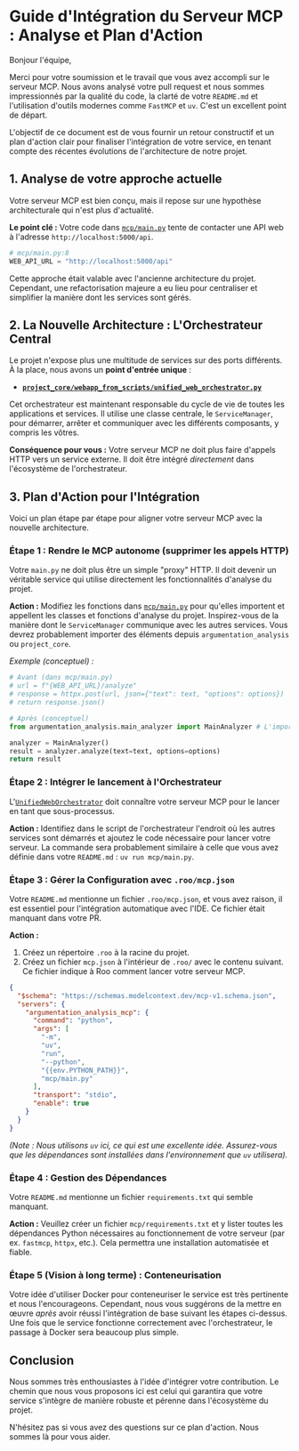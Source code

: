 # Guide d'Intégration du Serveur MCP : Analyse et Plan d'Action

Bonjour l'équipe,

Merci pour votre soumission et le travail que vous avez accompli sur le serveur MCP. Nous avons analysé votre pull request et nous sommes impressionnés par la qualité du code, la clarté de votre `README.md` et l'utilisation d'outils modernes comme `FastMCP` et `uv`. C'est un excellent point de départ.

L'objectif de ce document est de vous fournir un retour constructif et un plan d'action clair pour finaliser l'intégration de votre service, en tenant compte des récentes évolutions de l'architecture de notre projet.

## 1. Analyse de votre approche actuelle

Votre serveur MCP est bien conçu, mais il repose sur une hypothèse architecturale qui n'est plus d'actualité.

**Le point clé :** Votre code dans [`mcp/main.py`](mcp/main.py:8) tente de contacter une API web à l'adresse `http://localhost:5000/api`.

```python
# mcp/main.py:8
WEB_API_URL = "http://localhost:5000/api" 
```

Cette approche était valable avec l'ancienne architecture du projet. Cependant, une refactorisation majeure a eu lieu pour centraliser et simplifier la manière dont les services sont gérés.

## 2. La Nouvelle Architecture : L'Orchestrateur Central

Le projet n'expose plus une multitude de services sur des ports différents. À la place, nous avons un **point d'entrée unique** :

- **[`project_core/webapp_from_scripts/unified_web_orchestrator.py`](project_core/webapp_from_scripts/unified_web_orchestrator.py)**

Cet orchestrateur est maintenant responsable du cycle de vie de toutes les applications et services. Il utilise une classe centrale, le `ServiceManager`, pour démarrer, arrêter et communiquer avec les différents composants, y compris les vôtres.

**Conséquence pour vous :** Votre serveur MCP ne doit plus faire d'appels HTTP vers un service externe. Il doit être intégré *directement* dans l'écosystème de l'orchestrateur.

## 3. Plan d'Action pour l'Intégration

Voici un plan étape par étape pour aligner votre serveur MCP avec la nouvelle architecture.

### Étape 1 : Rendre le MCP autonome (supprimer les appels HTTP)

Votre `main.py` ne doit plus être un simple "proxy" HTTP. Il doit devenir un véritable service qui utilise directement les fonctionnalités d'analyse du projet.

**Action :**
Modifiez les fonctions dans [`mcp/main.py`](mcp/main.py) pour qu'elles importent et appellent les classes et fonctions d'analyse du projet. Inspirez-vous de la manière dont le `ServiceManager` communique avec les autres services. Vous devrez probablement importer des éléments depuis `argumentation_analysis` ou `project_core`.

*Exemple (conceptuel) :*
```python
# Avant (dans mcp/main.py)
# url = f"{WEB_API_URL}/analyze"
# response = httpx.post(url, json={"text": text, "options": options})
# return response.json()

# Après (conceptuel)
from argumentation_analysis.main_analyzer import MainAnalyzer # L'import sera à adapter

analyzer = MainAnalyzer()
result = analyzer.analyze(text=text, options=options)
return result
```

### Étape 2 : Intégrer le lancement à l'Orchestrateur

L'[`UnifiedWebOrchestrator`](project_core/webapp_from_scripts/unified_web_orchestrator.py) doit connaître votre serveur MCP pour le lancer en tant que sous-processus.

**Action :**
Identifiez dans le script de l'orchestrateur l'endroit où les autres services sont démarrés et ajoutez le code nécessaire pour lancer votre serveur. La commande sera probablement similaire à celle que vous avez définie dans votre `README.md` : `uv run mcp/main.py`.

### Étape 3 : Gérer la Configuration avec `.roo/mcp.json`

Votre `README.md` mentionne un fichier `.roo/mcp.json`, et vous avez raison, il est essentiel pour l'intégration automatique avec l'IDE. Ce fichier était manquant dans votre PR.

**Action :**
1. Créez un répertoire `.roo` à la racine du projet.
2. Créez un fichier `mcp.json` à l'intérieur de `.roo/` avec le contenu suivant. Ce fichier indique à Roo comment lancer votre serveur MCP.

```json
{
  "$schema": "https://schemas.modelcontext.dev/mcp-v1.schema.json",
  "servers": {
    "argumentation_analysis_mcp": {
      "command": "python",
      "args": [
        "-m",
        "uv",
        "run",
        "--python",
        "{{env.PYTHON_PATH}}",
        "mcp/main.py"
      ],
      "transport": "stdio",
      "enable": true
    }
  }
}
```
*(Note : Nous utilisons `uv` ici, ce qui est une excellente idée. Assurez-vous que les dépendances sont installées dans l'environnement que `uv` utilisera).*

### Étape 4 : Gestion des Dépendances

Votre `README.md` mentionne un fichier `requirements.txt` qui semble manquant.

**Action :**
Veuillez créer un fichier `mcp/requirements.txt` et y lister toutes les dépendances Python nécessaires au fonctionnement de votre serveur (par ex. `fastmcp`, `httpx`, etc.). Cela permettra une installation automatisée et fiable.

### Étape 5 (Vision à long terme) : Conteneurisation

Votre idée d'utiliser Docker pour conteneuriser le service est très pertinente et nous l'encourageons. Cependant, nous vous suggérons de la mettre en œuvre *après* avoir réussi l'intégration de base suivant les étapes ci-dessus. Une fois que le service fonctionne correctement avec l'orchestrateur, le passage à Docker sera beaucoup plus simple.

## Conclusion

Nous sommes très enthousiastes à l'idée d'intégrer votre contribution. Le chemin que nous vous proposons ici est celui qui garantira que votre service s'intègre de manière robuste et pérenne dans l'écosystème du projet.

N'hésitez pas si vous avez des questions sur ce plan d'action. Nous sommes là pour vous aider.